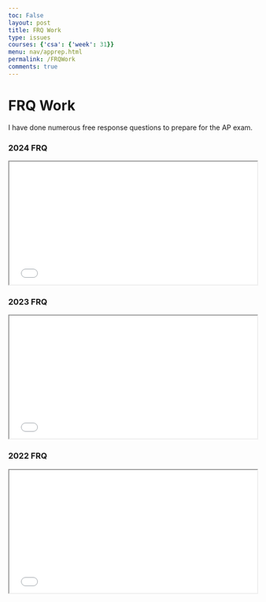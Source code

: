 ```yaml
---
toc: False
layout: post
title: FRQ Work
type: issues
courses: {'csa': {'week': 31}}
menu: nav/apprep.html
permalink: /FRQWork
comments: true
---
```


# FRQ Work

I have done numerous free response questions to prepare for the AP exam.

### 2024 FRQ

<iframe src="/NitinBstudent_2025/images/pdf/ap24-frq-comp-sci-a.pdf" width="100%" height="250px"></iframe>
<br>

### 2023 FRQ

<iframe src="/NitinBstudent_2025/images/pdf/ap23-frq-comp-sci-a.pdf" width="100%" height="250px"></iframe>
<br>

### 2022 FRQ

<iframe src="/NitinBstudent_2025/images/pdf/ap22-frq-computer-science-a.pdf" width="100%" height="250px"></iframe>
